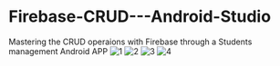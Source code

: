 # Firebase-CRUD---Android-Studio
Mastering the CRUD operaions with Firebase through a Students management Android APP
![1](https://github.com/user-attachments/assets/4e2261f8-d80a-49f1-8ecf-e3cbcff4b88e)
![2](https://github.com/user-attachments/assets/28a71e83-75bb-470e-b551-43d0b1f186dc)
![3](https://github.com/user-attachments/assets/cfac3d12-9251-4c7b-a7a5-49737efe2857)
![4](https://github.com/user-attachments/assets/f62c656e-6642-415b-b9fb-60284a821369)
